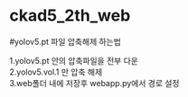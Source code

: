 # ckad5_2th_web

#yolov5.pt 파일 압축해제 하는법

1.yolov5.pt 안의 압축파일을 전부 다운  
2.yolov5.vol.1 만 압축 해제  
3.web폴더 내에 저장후 webapp.py에서 경로 설정  
